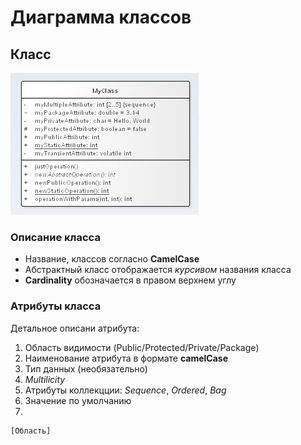 # Диаграмма классов

## Класс

![alt text](./assets/uml2-class-sample.png "Пример того как выглядит класс")

### Описание класса

* Название, классов согласно **CamelCase**
* Абстрактный класс отображается *курсивом* названия класса
* **Cardinality** обозначается в правом верхнем углу

### Атрибуты класса

Детальное описани атрибута:

1. Область видимости (Public/Protected/Private/Package)
1. Наименование атрибута в формате **camelCase**
1. Тип данных (необязательно)
1. *Multilicity*
1. Атрибуты коллекцции: *Sequence*, *Ordered*, *Bag*
1. Значение по умолчанию
1. 

```
[Область]
```
